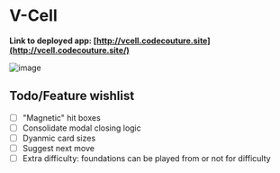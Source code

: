 # V-Cell

**Link to deployed app: [http://vcell.codecouture.site](http://vcell.codecouture.site/)**

![image](https://github.com/judeclark19/v-cell/assets/69258086/6ece0c50-7c48-4cb0-bb75-eb4f6a343a8b)

## Todo/Feature wishlist

- [ ] "Magnetic" hit boxes
- [ ] Consolidate modal closing logic
- [ ] Dyanmic card sizes
- [ ] Suggest next move
- [ ] Extra difficulty: foundations can be played from or not for difficulty
